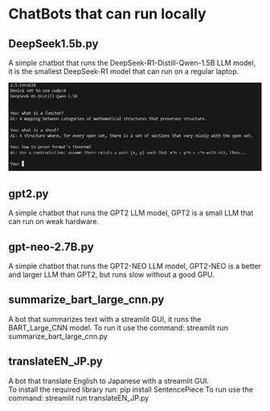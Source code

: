# ChatBots that can run locally

## DeepSeek1.5b.py
A simple chatbot that runs the DeepSeek-R1-Distill-Qwen-1.5B LLM model, it is the smallest DeepSeek-R1 model that can run on a regular laptop.

![alt text](deepseek1.5b.jpg?raw=true)



## gpt2.py
A simple chatbot that runs the GPT2 LLM model, GPT2 is a small LLM that can run on weak hardware.

## gpt-neo-2.7B.py
A simple chatbot that runs the GPT2-NEO LLM model, GPT2-NEO is a better and larger LLM than GPT2, but runs slow without a good GPU.

## summarize_bart_large_cnn.py
A bot that summarizes text with a streamlit GUI, it runs the BART_Large_CNN model.  To run it use the command: streamlit run summarize_bart_large_cnn.py

## translateEN_JP.py
A bot that translate English to Japanese with a streamlit GUI.  
To install the required library run: pip install SentencePiece
To run use the command: streamlit run translateEN_JP.py
